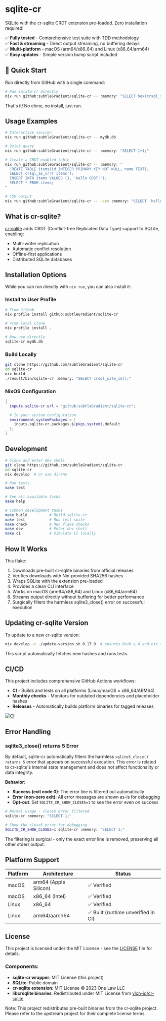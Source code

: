 # sqlite-cr

SQLite with the cr-sqlite CRDT extension pre-loaded. Zero installation required!

✅ **Fully tested** - Comprehensive test suite with TDD methodology  
✅ **Fast & streaming** - Direct output streaming, no buffering delays  
✅ **Multi-platform** - macOS (arm64/x86_64) and Linux (x86_64/arm64)  
✅ **Easy updates** - Simple version bump script included  

## 🚀 Quick Start

Run directly from GitHub with a single command:

```bash
# Run sqlite-cr directly
nix run github:subtleGradient/sqlite-cr -- :memory: "SELECT hex(crsql_site_id())"
```

That's it! No clone, no install, just run.

## Usage Examples

```bash
# Interactive session
nix run github:subtleGradient/sqlite-cr -- mydb.db

# Quick query
nix run github:subtleGradient/sqlite-cr -- :memory: "SELECT 1+1;"

# Create a CRDT-enabled table
nix run github:subtleGradient/sqlite-cr -- :memory: "
  CREATE TABLE items(id INTEGER PRIMARY KEY NOT NULL, name TEXT);
  SELECT crsql_as_crr('items');
  INSERT INTO items VALUES (1, 'Hello CRDT!');
  SELECT * FROM items;
"

# CSV output
nix run github:subtleGradient/sqlite-cr -- -csv :memory: "SELECT 'hello' as greeting, 42 as answer;"
```

## What is cr-sqlite?

[cr-sqlite](https://github.com/vlcn-io/cr-sqlite) adds CRDT (Conflict-free Replicated Data Type) support to SQLite, enabling:
- Multi-writer replication
- Automatic conflict resolution
- Offline-first applications
- Distributed SQLite databases

## Installation Options

While you can run directly with `nix run`, you can also install it:

### Install to User Profile
```bash
# From GitHub
nix profile install github:subtleGradient/sqlite-cr

# From local clone
nix profile install .

# Now use directly
sqlite-cr mydb.db
```

### Build Locally
```bash
git clone https://github.com/subtleGradient/sqlite-cr
cd sqlite-cr
nix build
./result/bin/sqlite-cr :memory: "SELECT crsql_site_id();"
```

### NixOS Configuration
```nix
{
  inputs.sqlite-cr.url = "github:subtleGradient/sqlite-cr";

  # In your system configuration
  environment.systemPackages = [
    inputs.sqlite-cr.packages.${pkgs.system}.default
  ];
}
```

## Development

```bash
# Clone and enter dev shell
git clone https://github.com/subtleGradient/sqlite-cr
cd sqlite-cr
nix develop  # or use direnv

# Run tests
make test

# See all available tasks
make help

# Common development tasks
make build          # Build sqlite-cr
make test           # Run test suite  
make check          # Run flake checks
make dev            # Enter dev shell
make ci             # Simulate CI locally
```

## How It Works

This flake:
1. Downloads pre-built cr-sqlite binaries from official releases
2. Verifies downloads with Nix-provided SHA256 hashes
3. Wraps SQLite with the extension pre-loaded
4. Provides a clean CLI interface
5. Works on macOS (arm64/x86_64) and Linux (x86_64/arm64)
6. Streams output directly without buffering for better performance
7. Surgically filters the harmless sqlite3_close() error on successful execution

## Updating cr-sqlite Version

To update to a new cr-sqlite version:
```bash
nix develop -c ./update-version.sh 0.17.0  # ensures Bash ≥ 4 and nix tools
```

This script automatically fetches new hashes and runs tests.

## CI/CD

This project includes comprehensive GitHub Actions workflows:

- **CI** - Builds and tests on all platforms (Linux/macOS × x86_64/ARM64)
- **Monthly checks** - Monitors for outdated dependencies and placeholder hashes
- **Releases** - Automatically builds platform binaries for tagged releases

[![CI](https://github.com/subtleGradient/sqlite-cr/actions/workflows/ci.yml/badge.svg)](https://github.com/subtleGradient/sqlite-cr/actions/workflows/ci.yml)

## Error Handling

### sqlite3_close() returns 5 Error

By default, sqlite-cr automatically filters the harmless `sqlite3_close() returns 5` error that appears on successful execution. This error is related to cr-sqlite's internal state management and does not affect functionality or data integrity.

**Behavior:**
- **Success (exit code 0)**: The error line is filtered out automatically
- **Error (non-zero exit)**: All error messages are shown as-is for debugging
- **Opt-out**: Set `SQLITE_CR_SHOW_CLOSE5=1` to see the error even on success

```bash
# Normal usage - close5 error filtered
sqlite-cr :memory: "SELECT 1;"

# Show the close5 error for debugging
SQLITE_CR_SHOW_CLOSE5=1 sqlite-cr :memory: "SELECT 1;"
```

The filtering is surgical - only the exact error line is removed, preserving all other stderr output.

## Platform Support

| Platform | Architecture | Status |
|----------|--------------|---------|
| macOS    | arm64 (Apple Silicon) | ✅ Verified |
| macOS    | x86_64 (Intel) | ✅ Verified |
| Linux    | x86_64 | ✅ Verified |
| Linux    | arm64/aarch64 | ✅ Built (runtime unverified in CI) |

## License

This project is licensed under the MIT License - see the [LICENSE](LICENSE) file for details.

### Components:
- **sqlite-cr wrapper**: MIT License (this project)
- **SQLite**: Public domain
- **cr-sqlite extension**: MIT License © 2023 One Law LLC
- **libcrsqlite binaries**: Redistributed under MIT License from [vlcn-io/cr-sqlite](https://github.com/vlcn-io/cr-sqlite)

Note: This project redistributes pre-built binaries from the cr-sqlite project. Please refer to the upstream project for their complete license terms.
